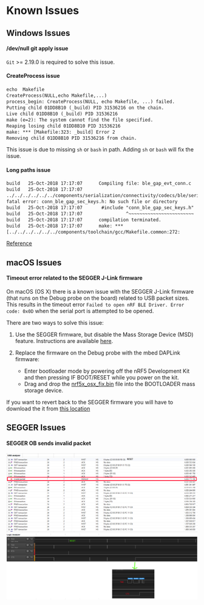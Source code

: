 # Known Issues

## Windows Issues

#### /dev/null git apply issue

`Git` >= 2.19.0 is required to solve this issue.

#### CreateProcess issue

```
echo  Makefile
CreateProcess(NULL,echo Makefile,...)
process_begin: CreateProcess(NULL, echo Makefile, ...) failed.
Putting child 01DD8B10 (_build) PID 31536216 on the chain.
Live child 01DD8B10 (_build) PID 31536216
make (e=2): The system cannot find the file specified.
Reaping losing child 01DD8B10 PID 31536216
make: *** [Makefile:323: _build] Error 2
Removing child 01DD8B10 PID 31536216 from chain.
```

This issue is due to missing `sh` or `bash` in path.
Adding `sh` or `bash` will fix the issue.

#### Long paths issue

```
build   25-Oct-2018 17:17:07      Compiling file: ble_gap_evt_conn.c
build   25-Oct-2018 17:17:07      ../../../../../../components/serialization/connectivity/codecs/ble/serializers/ble_gap_evt_conn.c:46:10: fatal error: conn_ble_gap_sec_keys.h: No such file or directory
build   25-Oct-2018 17:17:07       #include "conn_ble_gap_sec_keys.h"
build   25-Oct-2018 17:17:07                ^~~~~~~~~~~~~~~~~~~~~~~~~
build   25-Oct-2018 17:17:07      compilation terminated.
build   25-Oct-2018 17:17:07      make: *** [../../../../../../components/toolchain/gcc/Makefile.common:272:
```

[Reference](https://docs.microsoft.com/en-us/windows/desktop/fileio/naming-a-file#paths)

## macOS Issues

#### Timeout error related to the SEGGER J-Link firmware

On macOS (OS X) there is a known issue with the SEGGER J-Link firmware (that runs on the Debug probe on the board) related to USB packet sizes. This results in the timeout error `Failed to open nRF BLE Driver. Error code: 0x0D` when the serial port is attempted to be opened.

There are two ways to solve this issue:

1. Use the SEGGER firmware, but disable the Mass Storage Device (MSD) feature. Instructions are available [here](https://wiki.segger.com/index.php?title=J-Link-OB_SAM3U).

2. Replace the firmware on the Debug probe with the mbed DAPLink firmware:
    - Enter bootloader mode by powering off the nRF5 Development Kit and then pressing IF BOOT/RESET while you power on the kit.
    - Drag and drop the [nrf5x_osx_fix.bin](https://github.com/NordicSemiconductor/pc-ble-driver/blob/master/tools/nrf5x_osx_fix.bin) file into the BOOTLOADER mass storage device.

If you want to revert back to the SEGGER firmware you will have to download the it from [this location](http://www.nordicsemi.com/eng/nordic/Products/nRF51-DK/nRF5x-OB-JLink-IF/52276)



## SEGGER Issues

#### SEGGER OB sends invalid packet

![USB Analyzer](./segger_ob_usb_analyzer.png)
![Logic Analyzer](./segger_ob_logic_analyzer.png)
